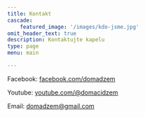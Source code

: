 ```yaml
---
title: Kontakt
cascade:
    featured_image: '/images/kdo-jsme.jpg'
omit_header_text: true
description: Kontaktujte kapelu
type: page
menu: main

---
```


Facebook: [facebook.com/domadzem](https://www.facebook.com/domadzem)

Youtube: [youtube.com/@domacidzem](https://www.youtube.com/@domacidzem)

Email: [domadzem@gmail.com](mailto:domadzem@gmail.com)
